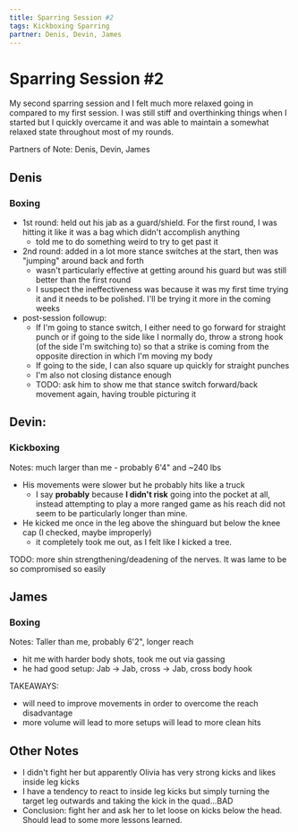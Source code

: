 ```yaml
---
title: Sparring Session #2
tags: Kickboxing Sparring
partner: Denis, Devin, James
---
```

# Sparring Session #2

My second sparring session and I felt much more relaxed going in compared to my first session.
I was still stiff and overthinking things when I started but I quickly overcame it and was able to maintain a somewhat relaxed state throughout most of my rounds.

Partners of Note: Denis, Devin, James

## Denis
### Boxing

* 1st round: held out his jab as a guard/shield. For the first round, I was hitting it like it was a bag which didn't accomplish anything
  * told me to do something weird to try to get past it
* 2nd round: added in a lot more stance switches at the start, then was "jumping" around back and forth
  * wasn't particularly effective at getting around his guard but was still better than the first round
  * I suspect the ineffectiveness was because it was my first time trying it and it needs to be polished. I'll be trying it more in the coming weeks
* post-session followup: 
  * If I'm going to stance switch, I either need to go forward for straight punch or if going to the side like I normally do, throw a strong hook (of the side I'm switching to) so that a strike is coming from the opposite direction in which I'm moving my body
  * If going to the side, I can also square up quickly for straight punches
  * I'm also not closing distance enough
  * TODO: ask him to show me that stance switch forward/back movement again, having trouble picturing it

## Devin:
### Kickboxing
Notes: much larger than me - probably 6'4" and ~240 lbs
* His movements were slower but he probably hits like a truck
  * I say **probably** because **I didn't risk** going into the pocket at all, instead attempting to play a more ranged game as his reach did not seem to be particularly longer than mine.
* He kicked me once in the leg above the shinguard but below the knee cap (I checked, maybe improperly)
  * it completely took me out, as I felt like I kicked a tree.

TODO: more shin strengthening/deadening of the nerves. 
It was lame to be so compromised so easily

## James
### Boxing
Notes: Taller than me, probably 6'2", longer reach
* hit me with harder body shots, took me out via gassing
* he had good setup: Jab -> Jab, cross -> Jab, cross body hook

TAKEAWAYS: 
* will need to improve movements in order to overcome the reach disadvantage
* more volume will lead to more setups will lead to more clean hits


## Other Notes
* I didn't fight her but apparently Olivia has very strong kicks and likes inside leg kicks
* I have a tendency to react to inside leg kicks but simply turning the target leg outwards and taking the kick in the quad...BAD
* Conclusion: fight her and ask her to let loose on kicks below the head. Should lead to some more lessons learned.
